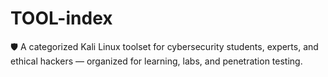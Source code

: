 # TOOL-index
🛡️ A categorized Kali Linux toolset for cybersecurity students, experts, and ethical hackers — organized for learning, labs, and penetration testing.
